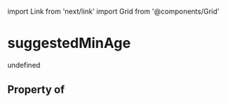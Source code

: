 import Link from 'next/link'
import Grid from '@components/Grid'

# suggestedMinAge

undefined

## Property of



